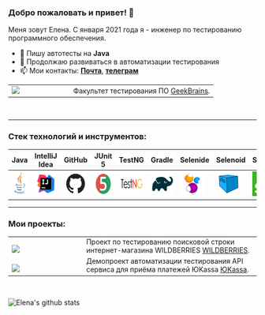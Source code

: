 ### Добро пожаловать и привет! :cherry_blossom:
Меня зовут Елена. С января 2021 года я - инженер по тестированию программного обеспечения.</br>
- 🔭 Пишу автотесты на **Java**
- 🌱 Продолжаю развиваться в автоматизации тестирования
- 📫 Мои контакты:  <a href="mailto:alx.elenapltnkv@gmail.com">**Почта**</a>, [**телеграм**](https://t.me/ESamigullaeva)

<table width="100%" border='0'>
   <tr> 
     <tr><td width="30%" valign="bottom"><img src="https://seeklogo.com/images/G/geekbrains-logo-1A602AF0F3-seeklogo.com.png"></td><td valign="middle">Факультет тестирования ПО <a target="_blank" href="https://gb.ru">GeekBrains</a>.</td></tr>
   </tr>
  </table>
  </br>

  
---
### Стек технологий и инструментов:

| Java                                                    | IntelliJ  <br>  Idea                                            | GitHub                                                    | JUnit 5                                                   | TestNG                                                    | Gradle                                                    | Selenide                                                    | Selenoid                                                    | Selenium                                                    | Allure<br/>Report                                                | Allure <br> TestOps                                               | Jenkins                                                    | Docker                                                    | Jira                                                    |                                                    Telegram |
|:--------------------------------------------------------|-----------------------------------------------------------------|-----------------------------------------------------------|-----------------------------------------------------------|-----------------------------------------------------------|-----------------------------------------------------------|-------------------------------------------------------------|-------------------------------------------------------------|-------------------------------------------------------------|------------------------------------------------------------------|-------------------------------------------------------------------|------------------------------------------------------------|-----------------------------------------------------------|---------------------------------------------------------|------------------------------------------------------------:|
| <img height="50" src="logo/Java.svg" width="50"/> | <img height="50" src="logo/Intelij_IDEA.svg" width="50"/> | <img height="50" src="logo/GitHub.svg" width="80"/> | <img height="50" src="logo/JUnit5.svg" width="50"/> | <img height="50" src="logo/TestNG.png" width="80"/> | <img height="50" src="logo/Gradle.svg" width="50"/> | <img height="50" src="logo/Selenide.svg" width="50"/> | <img height="50" src="logo/Selenoid.svg" width="50"/> | <img height="50" src="logo/Selenium.png" width="50"/> | <img height="50" src="logo/Allure_Report.svg" width="50"/> | <img height="50" src="logo/Allure_TestOps.svg" width="50"/> | <img height="50" src="logo/Jenkins.svg" width="50"/> | <img height="50" src="logo/Docker.svg" width="50"/> | <img height="50" src="logo/Jira.svg" width="50"/> | <img height="50" src="logo/Telegram.svg" width="50"/> |

----
  
### Мои проекты: 

<table width="100%" border='0'>
   <tr> 
     <tr><td width="30%" valign="bottom"><img src="https://seeklogo.com/images/W/wildberries-logo-594D9A4F6F-seeklogo.com.png"></td><td valign="middle">Проект по тестированию поисковой строки интернет-магазина WILDBERRIES <a target="_blank" href="https://github.com/elenapltnkv/wb">WILDBERRIES</a>.</td></tr>
   </tr>
    <tr> 
     <tr><td width="30%" valign="bottom"><img src="https://www.ph4.org/_RU/DL/LOGO/u/ukassa.gif"></td><td valign="middle">Демопроект автоматизации тестирования API сервиса для приёма платежей ЮKassa <a target="_blank" href="https://github.com/elenapltnkv/ukassa">ЮKassa</a>.</td></tr>
   </tr>
  </table>
  </br>

<!--
**elenapltnkv/elenapltnkv** is a ✨ _special_ ✨ repository because its `README.md` (this file) appears on your GitHub profile.

Here are some ideas to get you started:

- 🔭 I’m currently working on ...
- 🌱 I’m currently learning ...
- 👯 I’m looking to collaborate on ...
- 🤔 I’m looking for help with ...
- 💬 Ask me about ...
- 📫 How to reach me: ...
- 😄 Pronouns: ...
- ⚡ Fun fact: ...
-->
![Elena's github stats](https://github-readme-stats.vercel.app/api?username=elenapltnkv&show_icons=true&theme=radical)

